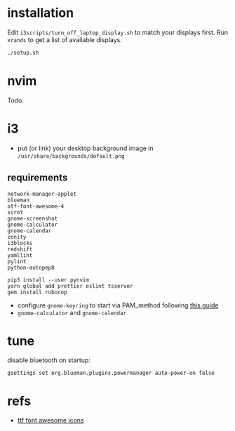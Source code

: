 # installation

Edit `i3scripts/turn_off_laptop_display.sh` to match your displays first.
Run `xrands` to get a list of available displays.

```bash
./setup.sh
```

# nvim

Todo.

# i3

- put (or link) your desktop background image in `/usr/share/backgrounds/default.png`

## requirements

```
network-manager-applet
blueman
otf-font-awesome-4
scrot
gnome-screenshot
gnome-calculator
gnome-calendar
zenity
i3blocks
redshift
yamllint
pylint
python-autopep8
```

```
pip3 install --user pynvim
yarn global add prettier eslint tsserver
gem install rubocop
```

- configure `gnome-keyring` to start via PAM_method following [this guide](https://wiki.archlinux.org/index.php/GNOME/Keyring#PAM_method)
- `gnome-calculator` and `gnome-calendar`

# tune

disable bluetooth on startup:

```
gsettings set org.blueman.plugins.powermanager auto-power-on false
```

# refs

- [ttf font awesome icons](https://fontawesome.com/cheatsheet)

